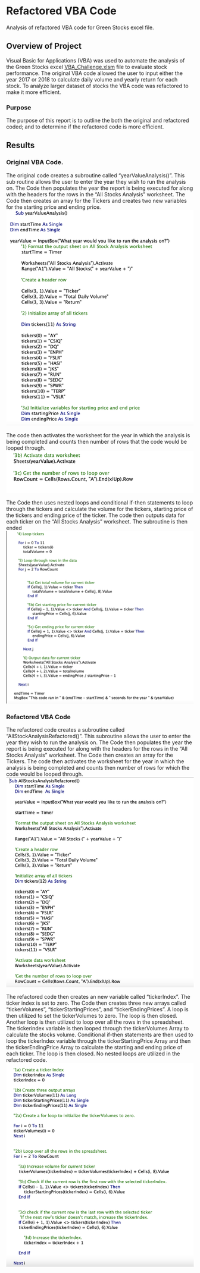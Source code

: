 # Refactored VBA Code 

Analysis of refactored VBA code for Green Stocks excel file. 

## Overview of Project 

Visual Basic for Applications (VBA) was used to automate the analysis of the Green Stocks excel [VBA_Challenge.xlsm]( https://github.com/AjaniBenoit/Refactored-VBA-Code/blob/main/VBA_Challenge.xlsm) file to evaluate stock performance. The original VBA code allowed the user to input either the year 2017 or 2018 to calculate daily volume and yearly return for each stock.  To analyze larger dataset of stocks the VBA code was refactored to make it more efficient. 

### Purpose 

The purpose of this report is to outline the both the original and refactored coded; and to determine if the refactored code is more efficient. 

## Results 

### Original VBA Code.

The original code creates a subroutine called “yearValueAnalysis()”. This sub routine allows the user to enter the year they wish to run the analysis on. The Code then populates the year the report is being executed for along with the headers for the rows in the “All Stocks Analysis” worksheet. The Code then creates an array for the Tickers and creates two new variables for the starting price and ending price. ![Original_VBA_CODE_1.png]( https://github.com/AjaniBenoit/Refactored-VBA-Code/blob/main/Original_VBA_CODE_1.png)

The code then activates the worksheet for the year in which the analysis is being completed and counts then number of rows that the code would be looped through. ![Original_VBA_CODE_2.png]( https://github.com/AjaniBenoit/Refactored-VBA-Code/blob/main/Original_VBA_CODE_2.png) 

The Code then uses nested loops and conditional if-then statements to loop through the tickers and calculate the volume for the tickers, starting price of the tickers and ending price of the ticker. The code then outputs data for each ticker on the “All Stocks Analysis” worksheet. The subroutine is then ended
![Original_VBA_CODE_3.png]( https://github.com/AjaniBenoit/Refactored-VBA-Code/blob/main/Original_VBA_CODE_3.png)

### Refactored VBA Code

The refactored code creates a subroutine called “AllStockAnalysisRefactored()”. This subroutine allows the user to enter the year they wish to run the analysis on. The Code then populates the year the report is being executed for along with the headers for the rows in the “All Stocks Analysis” worksheet. The Code then creates an array for the Tickers. The code then activates the worksheet for the year in which the analysis is being completed and counts then number of rows for which the code would be looped through. ![Refactored_VBA_CODE_1.png]( https://github.com/AjaniBenoit/Refactored-VBA-Code/blob/main/Refactored_VBA_CODE_1.png) 

The refactored code then creates an new variable called “tickerIndex”. The ticker index is set to zero. The Code then creates three new arrays called “tickerVolumes”, “tickerStartingPrices”, and “tickerEndingPrices”. A loop is then utilized to set the tickerVolumes to zero. The loop is then closed. Another loop is then utilized to loop over all the rows in the spreadsheet. The tickerindex variable is then looped through the tickerVolumes Array to calculate the stocks volume. Conditional if-then statements are then used to loop the tickerIndex variable through the tickerStartingPrice Array and then the tickerEndingPrice Array to calculate the starting and ending price of each ticker. The loop is then closed. No nested loops are utilized in the refactored code.  ![Refactored_VBA_Code_2](https://github.com/AjaniBenoit/Refactored-VBA-Code/blob/main/Refactored_VBA_CODE_2.png)
